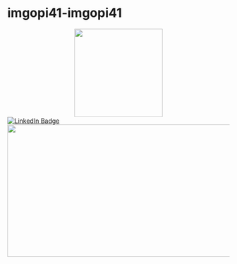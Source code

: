 # imgopi41-imgopi41

<div id="header" align="center">
  <img src= "https://media.giphy.com/media/YDWBD5MiyRfOSgHG3v/giphy.gif" width="200"/>
 </div>
  
  
  <div id="Badges">
    <a href="https://www.linkedin.com/in/gopinath-pathakala-a5398a205/">
      <img src = "https://img.shields.io/badge/LinkedIn-blue?logo=linkedin&logoColor=white&style=for-the-badge" alt="LinkedIn Badge"/>
    </a>
  </div>

  <div align="center">
    <img src="https://media.giphy.com/media/dWesBcTLavkZuG35MI/giphy.gif" width="600" height="300"/>
  </div>
  
